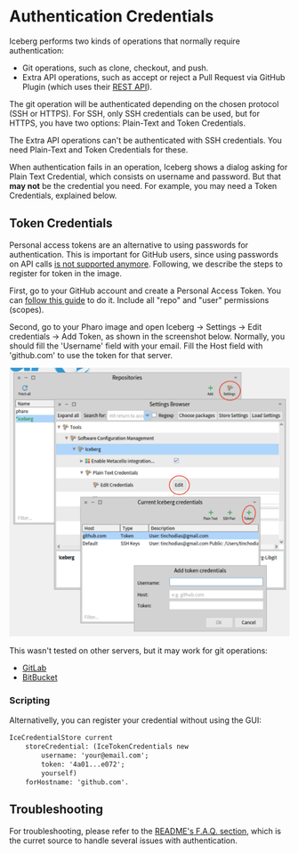 
# Authentication Credentials

Iceberg performs two kinds of operations that normally require authentication:
- Git operations, such as clone, checkout, and push. 
- Extra API operations, such as accept or reject a Pull Request via GitHub Plugin (which uses their [REST API](https://developer.github.com/v3/)).

The git operation will be authenticated depending on the chosen protocol (SSH or HTTPS). For SSH, only SSH credentials can be used, but for HTTPS, you have two options: Plain-Text and Token Credentials.

The Extra API operations can't be authenticated with SSH credentials.
You need Plain-Text and Token Credentials for these.

When authentication fails in an operation, Iceberg shows a dialog asking for Plain Text Credential, which consists on username and password. But that **may not** be the credential you need. For example, you may need a Token Credentials, explained below.

## Token Credentials

Personal access tokens are an alternative to using passwords for authentication. This is important for GitHub users, since using passwords on API calls [is not supported anymore](https://developer.github.com/changes/2/#--deprecating-password-authentication). Following, we describe the steps to register for token in the image.

First, go to your GitHub account and create a Personal Access Token. You can [follow this guide](https://docs.github.com/en/free-pro-team@latest/github/authenticating-to-github/creating-a-personal-access-token) to do it. Include all "repo" and "user" permissions (scopes).

Second, go to your Pharo image and open Iceberg -> Settings -> Edit credentials -> Add Token, as shown in the screenshot below. Normally, you should fill the 'Username' field with your email. Fill the Host field with 'github.com' to use the token for that server.

![image](images/token-credentials.png)

This wasn't tested on other servers, but it may work for git operations:
- [GitLab](https://docs.gitlab.com/ee/user/profile/personal_access_tokens.html)
- [BitBucket](https://confluence.atlassian.com/bitbucketserver/personal-access-tokens-939515499.html)

### Scripting

Alternativelly, you can register your credential without using the GUI:

```Smalltalk
IceCredentialStore current
	storeCredential: (IceTokenCredentials new
		username: 'your@email.com';
		token: '4a01...e072';
		yourself) 
	forHostname: 'github.com'.
```

## Troubleshooting

For troubleshooting, please refer to the [README's F.A.Q. section](https://github.com/pharo-vcs/iceberg#faq), which is the curret source to handle several issues with authentication.
